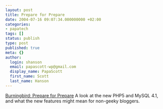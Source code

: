 ```yaml
---
layout: post
title: Prepare for Prepare
date: 2004-07-16 09:07:34.000000000 +02:00
categories:
- papatech
tags: []
status: publish
type: post
published: true
meta: {}
author:
  login: shanson
  email: papascott-wp@gmail.com
  display_name: PapaScott
  first_name: Scott
  last_name: Hanson
---
```

<p><a href="http://weblog.burningbird.net/archives/2004/07/15/prepare-for-prepare/">Burningbird: Prepare for Prepare</a> A look at the new PHP5 and MySQL 4.1, and what the new features might mean for non-geeky bloggers.</p>
